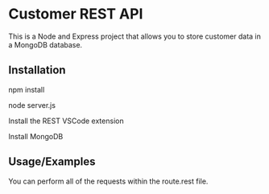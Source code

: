 
# Customer REST API

This is a Node and Express project that allows you to store customer data in a MongoDB database.


## Installation

npm install

node server.js

Install the REST VSCode extension

Install MongoDB
## Usage/Examples

You can perform all of the requests within the route.rest file.


